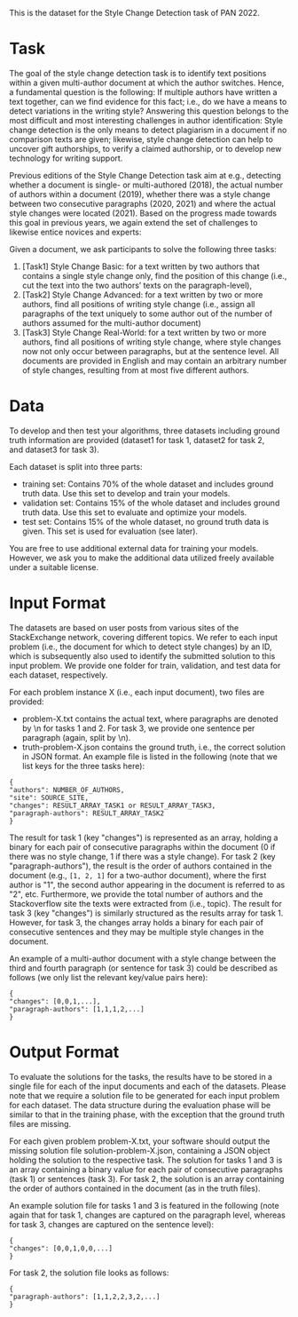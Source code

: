 This is the dataset for the Style Change Detection task of PAN 2022.

# Task

The goal of the style change detection task is to identify text positions within a given multi-author document at which the author switches. Hence, a fundamental question is the following: If multiple authors have written a text together, can we find evidence for this fact; i.e., do we have a means to detect variations in the writing style? Answering this question belongs to the most difficult and most interesting challenges in author identification: Style change detection is the only means to detect plagiarism in a document if no comparison texts are given; likewise, style change detection can help to uncover gift authorships, to verify a claimed authorship, or to develop new technology for writing support.

Previous editions of the Style Change Detection task aim at e.g., detecting whether a document is single- or multi-authored (2018), the actual number of authors within a document (2019), whether there was a style change between two consecutive paragraphs (2020, 2021) and where the actual style changes were located (2021). Based on the progress made towards this goal in previous years, we again extend the set of challenges to likewise entice novices and experts:

Given a document, we ask participants to solve the following three tasks:

1) [Task1] Style Change Basic: for a text written by two authors that contains a single style change only, find the position of this change (i.e., cut the text into the two authors’ texts on the paragraph-level),
1) [Task2] Style Change Advanced: for a text written by two or more authors, find all positions of writing style change (i.e., assign all paragraphs of the text uniquely to some author out of the number of authors assumed for the multi-author document)
1) [Task3] Style Change Real-World: for a text written by two or more authors, find all positions of writing style change, where style changes now not only occur between paragraphs, but at the sentence level.
All documents are provided in English and may contain an arbitrary number of style changes, resulting from at most five different authors.

# Data

To develop and then test your algorithms, three datasets including ground truth information are provided (dataset1 for task 1, dataset2 for task 2, and dataset3 for task 3).

Each dataset is split into three parts:

- training set: Contains 70% of the whole dataset and includes ground truth data. Use this set to develop and train your models.
- validation set: Contains 15% of the whole dataset and includes ground truth data. Use this set to evaluate and optimize your models.
- test set: Contains 15% of the whole dataset, no ground truth data is given. This set is used for evaluation (see later).

You are free to use additional external data for training your models. However, we ask you to make the additional data utilized freely available under a suitable license.

# Input Format

The datasets are based on user posts from various sites of the StackExchange network, covering different topics. We refer to each input problem (i.e., the document for which to detect style changes) by an ID, which is subsequently also used to identify the submitted solution to this input problem. We provide one folder for train, validation, and test data for each dataset, respectively.

For each problem instance X (i.e., each input document), two files are provided:

- problem-X.txt contains the actual text, where paragraphs are denoted by \n for tasks 1 and 2. For task 3, we provide one sentence per paragraph (again, split by \n).
- truth-problem-X.json contains the ground truth, i.e., the correct solution in JSON format. An example file is listed in the following (note that we list keys for the three tasks here):

```
{
"authors": NUMBER_OF_AUTHORS,
"site": SOURCE_SITE,
"changes": RESULT_ARRAY_TASK1 or RESULT_ARRAY_TASK3,
"paragraph-authors": RESULT_ARRAY_TASK2
}
```

The result for task 1 (key "changes") is represented as an array, holding a binary for each pair of consecutive paragraphs within the document (0 if there was no style change, 1 if there was a style change). For task 2 (key "paragraph-authors"), the result is the order of authors contained in the document (e.g., `[1, 2, 1]` for a two-author document), where the first author is "1", the second author appearing in the document is referred to as "2", etc. Furthermore, we provide the total number of authors and the Stackoverflow site the texts were extracted from (i.e., topic). The result for task 3 (key "changes") is similarly structured as the results array for task 1. However, for task 3, the changes array holds a binary for each pair of consecutive sentences and they may be multiple style changes in the document.

An example of a multi-author document with a style change between the third and fourth paragraph (or sentence for task 3) could be described as follows (we only list the relevant key/value pairs here):

```
{
"changes": [0,0,1,...],
"paragraph-authors": [1,1,1,2,...]
}
```

# Output Format

To evaluate the solutions for the tasks, the results have to be stored in a single file for each of the input documents and each of the datasets. Please note that we require a solution file to be generated for each input problem for each dataset. The data structure during the evaluation phase will be similar to that in the training phase, with the exception that the ground truth files are missing.

For each given problem problem-X.txt, your software should output the missing solution file solution-problem-X.json, containing a JSON object holding the solution to the respective task. The solution for tasks 1 and 3 is an array containing a binary value for each pair of consecutive paragraphs (task 1) or sentences (task 3). For task 2, the solution is an array containing the order of authors contained in the document (as in the truth files).

An example solution file for tasks 1 and 3 is featured in the following (note again that for task 1, changes are captured on the paragraph level, whereas for task 3, changes are captured on the sentence level):

```
{
"changes": [0,0,1,0,0,...]
}
```

For task 2, the solution file looks as follows:

```
{
"paragraph-authors": [1,1,2,2,3,2,...]
}
```

